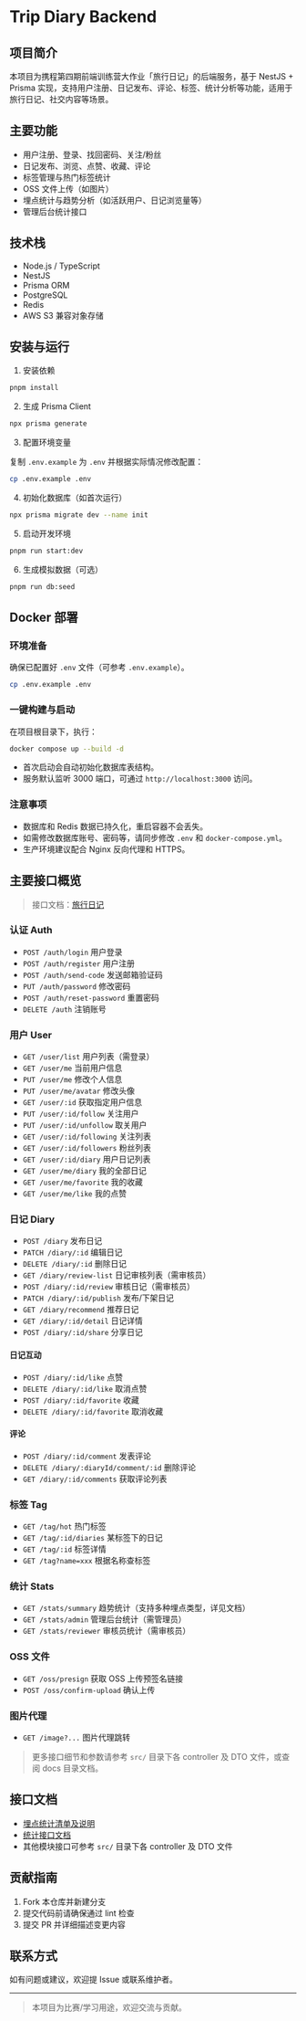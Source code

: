 # Trip Diary Backend

## 项目简介

本项目为携程第四期前端训练营大作业「旅行日记」的后端服务，基于 NestJS + Prisma 实现，支持用户注册、日记发布、评论、标签、统计分析等功能，适用于旅行日记、社交内容等场景。

## 主要功能

- 用户注册、登录、找回密码、关注/粉丝
- 日记发布、浏览、点赞、收藏、评论
- 标签管理与热门标签统计
- OSS 文件上传（如图片）
- 埋点统计与趋势分析（如活跃用户、日记浏览量等）
- 管理后台统计接口

## 技术栈

- Node.js / TypeScript
- NestJS
- Prisma ORM
- PostgreSQL
- Redis
- AWS S3 兼容对象存储

## 安装与运行

1. 安装依赖

```bash
pnpm install
```

2. 生成 Prisma Client

```bash
npx prisma generate
```

3. 配置环境变量

复制 `.env.example` 为 `.env` 并根据实际情况修改配置：

```bash
cp .env.example .env
```

4. 初始化数据库（如首次运行）

```bash
npx prisma migrate dev --name init
```

5. 启动开发环境

```bash
pnpm run start:dev
```

6. 生成模拟数据（可选）

```bash
pnpm run db:seed
```

## Docker 部署

### 环境准备

确保已配置好 `.env` 文件（可参考 `.env.example`）。

```bash
cp .env.example .env
```

### 一键构建与启动

在项目根目录下，执行：

```sh
docker compose up --build -d
```

- 首次启动会自动初始化数据库表结构。
- 服务默认监听 3000 端口，可通过 `http://localhost:3000` 访问。

### 注意事项

- 数据库和 Redis 数据已持久化，重启容器不会丢失。
- 如需修改数据库账号、密码等，请同步修改 `.env` 和 `docker-compose.yml`。
- 生产环境建议配合 Nginx 反向代理和 HTTPS。

## 主要接口概览

> 接口文档：[旅行日记](https://apifox.com/apidoc/shared/3cc8c915-b9d0-46d2-b78f-92f0f2a00e48)

### 认证 Auth

- `POST /auth/login` 用户登录
- `POST /auth/register` 用户注册
- `POST /auth/send-code` 发送邮箱验证码
- `PUT /auth/password` 修改密码
- `POST /auth/reset-password` 重置密码
- `DELETE /auth` 注销账号

### 用户 User

- `GET /user/list` 用户列表（需登录）
- `GET /user/me` 当前用户信息
- `PUT /user/me` 修改个人信息
- `PUT /user/me/avatar` 修改头像
- `GET /user/:id` 获取指定用户信息
- `PUT /user/:id/follow` 关注用户
- `PUT /user/:id/unfollow` 取关用户
- `GET /user/:id/following` 关注列表
- `GET /user/:id/followers` 粉丝列表
- `GET /user/:id/diary` 用户日记列表
- `GET /user/me/diary` 我的全部日记
- `GET /user/me/favorite` 我的收藏
- `GET /user/me/like` 我的点赞

### 日记 Diary

- `POST /diary` 发布日记
- `PATCH /diary/:id` 编辑日记
- `DELETE /diary/:id` 删除日记
- `GET /diary/review-list` 日记审核列表（需审核员）
- `POST /diary/:id/review` 审核日记（需审核员）
- `PATCH /diary/:id/publish` 发布/下架日记
- `GET /diary/recommend` 推荐日记
- `GET /diary/:id/detail` 日记详情
- `POST /diary/:id/share` 分享日记

#### 日记互动

- `POST /diary/:id/like` 点赞
- `DELETE /diary/:id/like` 取消点赞
- `POST /diary/:id/favorite` 收藏
- `DELETE /diary/:id/favorite` 取消收藏

#### 评论

- `POST /diary/:id/comment` 发表评论
- `DELETE /diary/:diaryId/comment/:id` 删除评论
- `GET /diary/:id/comments` 获取评论列表

### 标签 Tag

- `GET /tag/hot` 热门标签
- `GET /tag/:id/diaries` 某标签下的日记
- `GET /tag/:id` 标签详情
- `GET /tag?name=xxx` 根据名称查标签

### 统计 Stats

- `GET /stats/summary` 趋势统计（支持多种埋点类型，详见文档）
- `GET /stats/admin` 管理后台统计（需管理员）
- `GET /stats/reviewer` 审核员统计（需审核员）

### OSS 文件

- `GET /oss/presign` 获取 OSS 上传预签名链接
- `POST /oss/confirm-upload` 确认上传

### 图片代理

- `GET /image?...` 图片代理跳转

> 更多接口细节和参数请参考 `src/` 目录下各 controller 及 DTO 文件，或查阅 docs 目录文档。

## 接口文档

- [埋点统计清单及说明](docs/track/README.md)
- [统计接口文档](docs/stats-api.md)
- 其他模块接口可参考 `src/` 目录下各 controller 及 DTO 文件

## 贡献指南

1. Fork 本仓库并新建分支
2. 提交代码前请确保通过 lint 检查
3. 提交 PR 并详细描述变更内容

## 联系方式

如有问题或建议，欢迎提 Issue 或联系维护者。

---

> 本项目为比赛/学习用途，欢迎交流与贡献。
